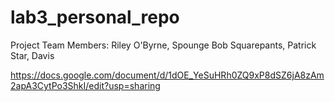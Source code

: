 # lab3_personal_repo
Project Team Members:
Riley O'Byrne, Spounge Bob Squarepants, Patrick Star, Davis


https://docs.google.com/document/d/1dOE_YeSuHRh0ZQ9xP8dSZ6jA8zAm2apA3CytPo3ShkI/edit?usp=sharing
